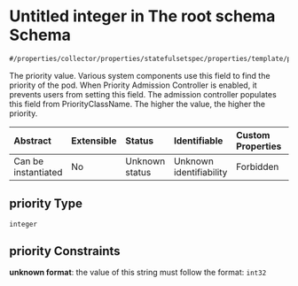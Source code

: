 # Untitled integer in The root schema Schema

```txt
#/properties/collector/properties/statefulsetspec/properties/template/properties/spec/properties/priority#/properties/collector/properties/statefulsetSpec/properties/template/properties/spec/properties/priority
```

The priority value. Various system components use this field to find the priority of the pod. When Priority Admission Controller is enabled, it prevents users from setting this field. The admission controller populates this field from PriorityClassName. The higher the value, the higher the priority.

| Abstract            | Extensible | Status         | Identifiable            | Custom Properties | Additional Properties | Access Restrictions | Defined In                                                        |
| :------------------ | :--------- | :------------- | :---------------------- | :---------------- | :-------------------- | :------------------ | :---------------------------------------------------------------- |
| Can be instantiated | No         | Unknown status | Unknown identifiability | Forbidden         | Allowed               | none                | [values.schema.json\*](values.schema.json "open original schema") |

## priority Type

`integer`

## priority Constraints

**unknown format**: the value of this string must follow the format: `int32`
